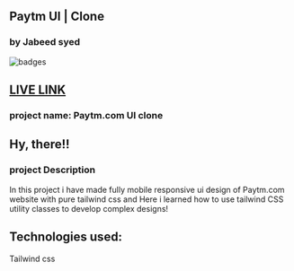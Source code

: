 
## Paytm UI | Clone
### by Jabeed syed

![badges](https://img.shields.io/badge/Shopify.com-tailwindcss-brightgreen)

## [LIVE LINK](https://paytmkaro.netlify.app/)

### project name: Paytm.com UI clone
## Hy, there!!

### project Description

In this project i have made fully mobile responsive ui design of Paytm.com website with pure tailwind css  and Here i learned how to use tailwind CSS utility classes to develop complex designs!
## Technologies used:<br>
Tailwind css


